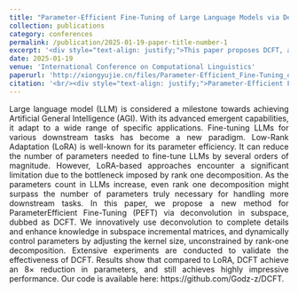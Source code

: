 ```yaml
---
title: "Parameter-Efficient Fine-Tuning of Large Language Models via Deconvolution in Subspace"
collection: publications
category: conferences
permalink: /publication/2025-01-19-paper-title-number-1
excerpt: '<div style="text-align: justify;">This paper proposes DCFT, a method for parameter - efficient fine - tuning of large language models using deconvolution in subspace. It overcomes rank - one decomposition limitations, shows good performance with fewer parameters, and optimizes computational efficiency.</div>'
date: 2025-01-19
venue: 'International Conference on Computational Linguistics'
paperurl: 'http://xiongyujie.cn/files/Parameter-Efficient_Fine-Tuning_of_Large_Language_Models_via_Deconvolution_in_Subspace.pdf'
citation: '<br/><div style="text-align: justify;">Parameter-Efficient Fine-Tuning of Large Language Models via Deconvolution in Subspace, J.-C. Zhang, Y.-J. Xiong*, C.-M. Xia, D.-H. Zhu, X.-H. Qiu, Proceedings of the 31st International Conference on Computational Linguistics, 2025: 3924-3935</div>'
---
```


<div style="text-align: justify;">Large language model (LLM) is considered a milestone towards achieving Artificial General Intelligence (AGI). With its advanced emergent capabilities, it adapt to a wide range of specific applications. Fine-tuning LLMs for various downstream tasks has become a new paradigm. Low-Rank Adaptation (LoRA) is well-known for its parameter efficiency. It can reduce the number of parameters needed to fine-tune LLMs by several orders of magnitude. However, LoRA-based approaches encounter a significant limitation due to the bottleneck imposed by rank one decomposition. As the parameters count in LLMs increase, even rank one decomposition might surpass the number of parameters truly necessary for handling more downstream tasks. In this paper, we propose a new method for ParameterEfficient Fine-Tuning (PEFT) via deconvolution in subspace, dubbed as DCFT. We innovatively use deconvolution to complete details and enhance knowledge in subspace incremental matrices, and dynamically control parameters by adjusting the kernel size, unconstrained by rank-one decomposition. Extensive experiments are conducted to validate the effectiveness of DCFT. Results show that compared to LoRA, DCFT achieve an 8× reduction in parameters, and still achieves highly impressive performance. Our code is available here: https://github.com/Godz-z/DCFT.</div>

<br/>
